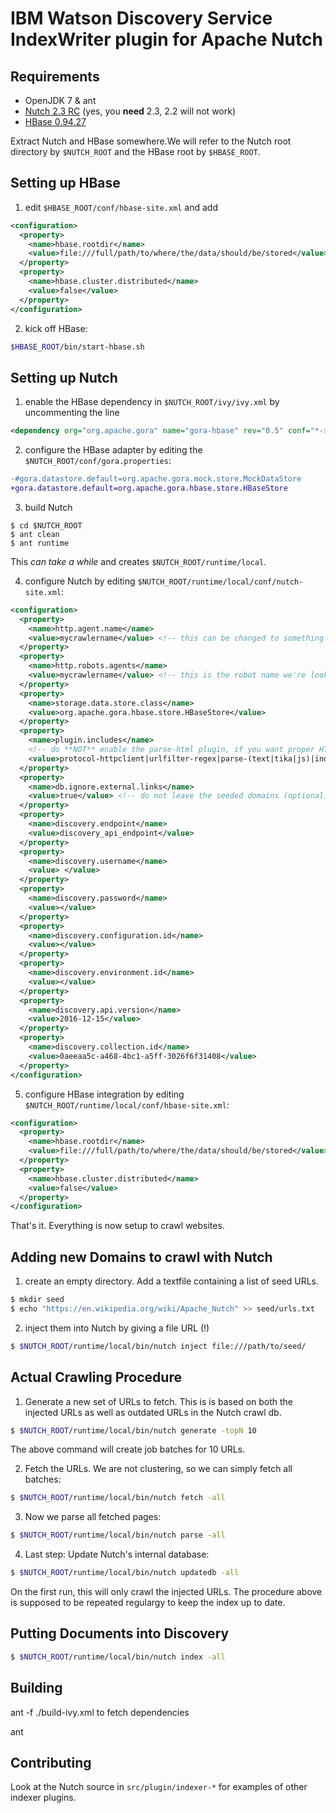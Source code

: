 # IBM Watson Discovery Service IndexWriter plugin for Apache Nutch

Requirements
------------

* OpenJDK 7 & ant
* [Nutch 2.3 RC](https://github.com/apache/nutch/archive/release-2.3.tar.gz) (yes, you **need** 2.3, 2.2 will not work)
* [HBase 0.94.27](https://archive.apache.org/dist/hbase/hbase-0.94.27/hbase-0.94.27.tar.gz)

Extract Nutch and HBase somewhere.We will refer to the Nutch root directory by ``$NUTCH_ROOT`` and the HBase root by ``$HBASE_ROOT``.

Setting up HBase
----------------

1. edit ``$HBASE_ROOT/conf/hbase-site.xml`` and add
  
  ```xml
  <configuration>
    <property>
      <name>hbase.rootdir</name>
      <value>file:///full/path/to/where/the/data/should/be/stored</value>
    </property>
    <property>
      <name>hbase.cluster.distributed</name>
      <value>false</value>
    </property>
  </configuration>
  ```

2. kick off HBase:

  ```bash
  $HBASE_ROOT/bin/start-hbase.sh
  ```

Setting up Nutch
----------------

1. enable the HBase dependency in ``$NUTCH_ROOT/ivy/ivy.xml`` by uncommenting the line

  ```xml
  <dependency org="org.apache.gora" name="gora-hbase" rev="0.5" conf="*->default" />
  ```

2. configure the HBase adapter by editing the `$NUTCH_ROOT/conf/gora.properties`:

  ```diff
  -#gora.datastore.default=org.apache.gora.mock.store.MockDataStore
  +gora.datastore.default=org.apache.gora.hbase.store.HBaseStore
  ```

3. build Nutch

  ```shell
  $ cd $NUTCH_ROOT
  $ ant clean
  $ ant runtime
  ```

  This *can take a while* and creates ``$NUTCH_ROOT/runtime/local``.

4. configure Nutch by editing ``$NUTCH_ROOT/runtime/local/conf/nutch-site.xml``:

  ```xml
  <configuration>
    <property>
      <name>http.agent.name</name>
      <value>mycrawlername</value> <!-- this can be changed to something more sane if you like -->
    </property>
    <property>
      <name>http.robots.agents</name>
      <value>mycrawlername</value> <!-- this is the robot name we're looking for in robots.txt files -->
    </property>
    <property>
      <name>storage.data.store.class</name>
      <value>org.apache.gora.hbase.store.HBaseStore</value>
    </property>
    <property>
      <name>plugin.includes</name>
      <!-- do **NOT** enable the parse-html plugin, if you want proper HTML parsing. Use something like parse-tika! -->
      <value>protocol-httpclient|urlfilter-regex|parse-(text|tika|js)|index-(basic|anchor)|query-(basic|site|url)|response-(json|xml)|summary-basic|scoring-opic|urlnormalizer-(pass|regex|basic)|indexer-elastic</value>
    </property>
    <property>
      <name>db.ignore.external.links</name>
      <value>true</value> <!-- do not leave the seeded domains (optional) -->
    </property>
    <property>
      <name>discovery.endpoint</name>
      <value>discovery_api_endpoint</value>
    </property>
    <property>
      <name>discovery.username</name>
      <value> </value>
    </property>
    <property>
      <name>discovery.password</name>
      <value></value> 
    </property>
    <property>
      <name>discovery.configuration.id</name>
      <value></value>
    </property>
    <property>
      <name>discovery.environment.id</name>
      <value></value>
    </property>
    <property>
      <name>discovery.api.version</name>
      <value>2016-12-15</value>
    </property>
    <property>
      <name>discovery.collection.id</name>
      <value>0aeeaa5c-a468-4bc1-a5ff-3026f6f31408</value>
    </property>
  </configuration>
  ```

5. configure HBase integration by editing ``$NUTCH_ROOT/runtime/local/conf/hbase-site.xml``:

  ```xml
  <configuration>
    <property>
      <name>hbase.rootdir</name>
      <value>file:///full/path/to/where/the/data/should/be/stored</value> <!-- same path as you've given for HBase above -->
    </property>
    <property>
      <name>hbase.cluster.distributed</name>
      <value>false</value>
    </property>
  </configuration>
  ```

That's it. Everything is now setup to crawl websites.

Adding new Domains to crawl with Nutch
--------------------------------------

1. create an empty directory. Add a textfile containing a list of seed URLs.

  ```bash
  $ mkdir seed
  $ echo "https://en.wikipedia.org/wiki/Apache_Nutch" >> seed/urls.txt
  ```
  
2. inject them into Nutch by giving a file URL (!)

  ```bash
  $ $NUTCH_ROOT/runtime/local/bin/nutch inject file:///path/to/seed/
  ```

Actual Crawling Procedure
-------------------------

1. Generate a new set of URLs to fetch. This is is based on both the injected URLs as well as outdated URLs in the Nutch crawl db.

  ```bash
  $ $NUTCH_ROOT/runtime/local/bin/nutch generate -topN 10
  ```

  The above command will create job batches for 10 URLs.

2. Fetch the URLs. We are not clustering, so we can simply fetch all batches:

  ```bash
  $ $NUTCH_ROOT/runtime/local/bin/nutch fetch -all
  ```

3. Now we parse all fetched pages:

  ```bash
  $ $NUTCH_ROOT/runtime/local/bin/nutch parse -all
  ```

4. Last step: Update Nutch's internal database:

  ```bash
  $ $NUTCH_ROOT/runtime/local/bin/nutch updatedb -all
  ```

On the first run, this will only crawl the injected URLs. The procedure above is supposed to be repeated regulargy to keep the index up to date.

Putting Documents into Discovery
------------------------------------

```bash
$ $NUTCH_ROOT/runtime/local/bin/nutch index -all
```

## Building

ant -f ./build-ivy.xml to fetch dependencies

ant

## Contributing

Look at the Nutch source in `src/plugin/indexer-*` for examples of other indexer plugins.
